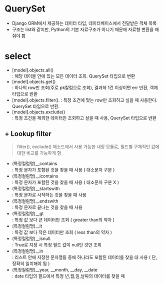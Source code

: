 # QuerySet
* Django ORM에서 제공하는 데이터 타입, 데이터베이스에서 전달받은 객체 목록
* 구조는 list와 같지만, Python의 기본 자료구조가 아니기 때문에 자료형 변환을 해줘야 함

# select
* [model].objects.all()  
: 해당 테이블 안에 있는 모든 데이터 조회. QuerySet 타입으로 변환
* [model].objects.get()  
: 하나의 row만 조회(주로 pk칼럼으로 조회), 결과하 1건 이상이면 err 반환, 객체 타입으로 반환
* [model].objects.filter(). 
: 특정 조건에 맞는 row만 조회하고 싶을 때 사용한다. QuerySet 타입으로 반환.
* [model].objects.exclude()  
: 특정 조건을 제외한 데이터만 조회하고 싶을 때 사용, QuerySet 타입으로 반환

## + Lookup filter
> filter(), exclude() 메소드에서 사용 가능한 내장 모듈로, 필드별 구체적인 값에 대한 비교를 가능하게 함  
* (특정컬럼명)__contains  
: 특정 문자가 포함된 것을 찾을 때 사용 ( 대소문자 구분 )
* (특정컬럼명)__icontains  
: 특정 문자가 포함된 것을 찾을 때 사용 ( 대소문자 구분 X )
* (특정컬럼명)__startswith  
: 특정 문자로 시작하는 것을 찾을 때 사용
* (특정컬럼명)__endswith  
: 특정 문자로 끝나는 것을 찾을 때 사용
* (특정컬럼명)__gt  
: 특정 값 보다 큰 데이터만 조회 ( greater than의 약자 )
* (특정컬럼명)__lt  
: 특정 값 보다 작은 데이터만 조회 ( less than의 약자 )
* (특정컬럼명)__isnull.  
: True로 지정 시 특정 필드 값이 null인 것만 조회
* (특정컬럼명)__in  
: 리스트 안에 지정한 문자열들 중에 하나라도 포함된 데이터를 찾을 대 사용 ( 단, 정확히 일치해야 됨 )
* (특정컬럼명)__year, __month, __day, __date  
: date 타입의 필드에서 특정 년,월,일,날짜의 데이터를 찾을 때 
